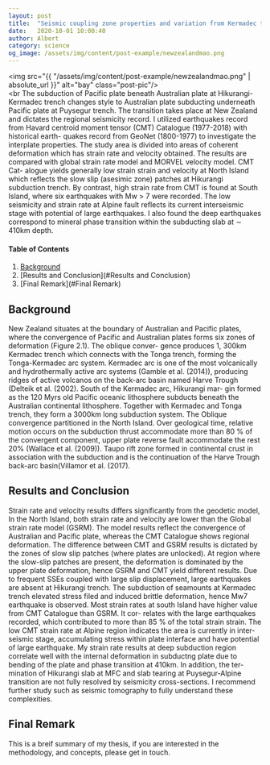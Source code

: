 ```yaml
---
layout: post
title:  "Seismic coupling zone properties and variation from Kermadec trench to Puysegur trench"
date:   2020-10-01 10:00:40
author: Albert
category: science
og_image: /assets/img/content/post-example/newzealandmao.png
---
```

<!-- Global site tag (gtag.js) - Google Analytics -->
<script async src="https://www.googletagmanager.com/gtag/js?id=G-QY6RDJK8PM"></script>
<script>
  window.dataLayer = window.dataLayer || [];
  function gtag(){dataLayer.push(arguments);}
  gtag('js', new Date());

  gtag('config', 'G-QY6RDJK8PM');
</script>
<img src="{{ "/assets/img/content/post-example/newzealandmao.png" | absolute_url }}" alt="bay" class="post-pic"/>
<br />
<br 
The subduction of Pacific plate beneath Australian plate at Hikurangi-Kermadec trench changes style to Australian plate subducting underneath Pacific plate at Puysegur trench. The transition takes place at New Zealand and dictates the regional seismicity record. I utilized earthquakes record from Havard centroid moment tensor (CMT) Catalogue (1977-2018) with historical earth- quakes record from GeoNet (1800-1977) to investigate the interplate properties. The study area is divided into areas of coherent deformation which has strain rate and velocity obtained. The results are compared with global strain rate model and MORVEL velocity model. CMT Cat- alogue yields generally low strain strain and velocity at North Island which reflects the slow slip (asesimic zone) patches at Hikurangi subduction trench. By contrast, high strain rate from CMT is found at South Island, where six earthquakes with Mw > 7 were recorded. The low seismicity and strain rate at Alpine fault reflects its current interseismic stage with potential of large earthquakes. I also found the deep earthquakes correspond to mineral phase transition within the subducting slab at ∼ 410km depth.

#### Table of Contents
1. [Background](#Background)
2. [Results and Conclusion](#Results and Conclusion)
3. [Final Remark](#Final Remark)

## Background
New Zealand situates at the boundary of Australian and Pacific plates, where the convergence of Pacific and Australian plates forms six zones of deformation (Figure 2.1). The oblique conver- gence produces 1, 300km Kermadec trench which connects with the Tonga trench, forming the Tonga-Kermadec arc system. Kermadec arc is one of the most volcanically and hydrothermally active arc systems (Gamble et al. (2014)), producing ridges of active volcanos on the back-arc basin named Harve Trough (Delteik et al. (2002). South of the Kermadec arc, Hikurangi mar- gin formed as the 120 Myrs old Pacific oceanic lithosphere subducts beneath the Australian continental lithosphere. Together with Kermadec and Tonga trench, they form a 3000km long subduction system. The Oblique convergence partitioned in the North Island. Over geological time, relative motion occurs on the subduction thrust accommodate more than 80 % of the convergent component, upper plate reverse fault accommodate the rest 20% (Wallace et al. (2009)). Taupo rift zone formed in continental crust in association with the subduction and is the continuation of the Harve Trough back-arc basin(Villamor et al. (2017).

## Results and Conclusion

Strain rate and velocity results differs significantly from the geodetic model, In the North Island, both strain rate and velocity are lower than the Global strain rate model (GSRM). The model results reflect the convergence of Australian and Pacific plate, whereas the CMT Catalogue shows regional deformation. The difference between CMT and GSRM results is dictated by the zones of slow slip patches (where plates are unlocked). At region where the slow-slip patches are present, the deformation is dominated by the upper plate deformation, hence GSRM and CMT yield different results. Due to frequent SSEs coupled with large slip displacement, large earthquakes are absent at Hikurangi trench. The subduction of seamounts at Kermadec trench elevated stress filed and induced brittle deformation, hence Mw7 earthquake is observed.
Most strain rates at south Island have higher value from CMT Catalogue than GSRM. It cor- relates with the large earthquakes recorded, which contributed to more than 85 % of the total strain strain. The low CMT strain rate at Alpine region indicates the area is currently in inter- seismic stage, accumulating stress within plate interface and have potential of large earthquake.
My strain rate results at deep subduction region correlate well with the internal deformation in subductng plate due to bending of the plate and phase transition at 410km. In addition, the ter- mination of Hikurangi slab at MFC and slab tearing at Puysegur-Alpine transition are not fully resolved by seismicity cross-sections. I recommend further study such as seismic tomography to fully understand these complexities.

## Final Remark

This is a breif summary of my thesis, if you are interested in the methodology, and concepts, please get in touch.
